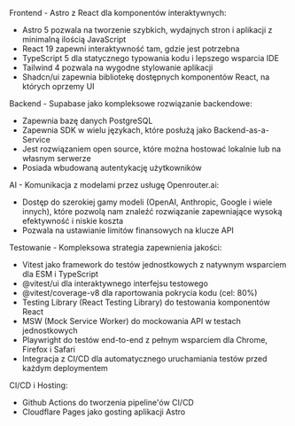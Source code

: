 Frontend - Astro z React dla komponentów interaktywnych:

- Astro 5 pozwala na tworzenie szybkich, wydajnych stron i aplikacji z minimalną ilością JavaScript
- React 19 zapewni interaktywność tam, gdzie jest potrzebna
- TypeScript 5 dla statycznego typowania kodu i lepszego wsparcia IDE
- Tailwind 4 pozwala na wygodne stylowanie aplikacji
- Shadcn/ui zapewnia bibliotekę dostępnych komponentów React, na których oprzemy UI

Backend - Supabase jako kompleksowe rozwiązanie backendowe:

- Zapewnia bazę danych PostgreSQL
- Zapewnia SDK w wielu językach, które posłużą jako Backend-as-a-Service
- Jest rozwiązaniem open source, które można hostować lokalnie lub na własnym serwerze
- Posiada wbudowaną autentykację użytkowników

AI - Komunikacja z modelami przez usługę Openrouter.ai:

- Dostęp do szerokiej gamy modeli (OpenAI, Anthropic, Google i wiele innych), które pozwolą nam znaleźć rozwiązanie zapewniające wysoką efektywność i niskie koszta
- Pozwala na ustawianie limitów finansowych na klucze API

Testowanie - Kompleksowa strategia zapewnienia jakości:

- Vitest jako framework do testów jednostkowych z natywnym wsparciem dla ESM i TypeScript
- @vitest/ui dla interaktywnego interfejsu testowego
- @vitest/coverage-v8 dla raportowania pokrycia kodu (cel: 80%)
- Testing Library (React Testing Library) do testowania komponentów React
- MSW (Mock Service Worker) do mockowania API w testach jednostkowych
- Playwright do testów end-to-end z pełnym wsparciem dla Chrome, Firefox i Safari
- Integracja z CI/CD dla automatycznego uruchamiania testów przed każdym deploymentem

CI/CD i Hosting:

- Github Actions do tworzenia pipeline'ów CI/CD
- Cloudflare Pages jako gosting aplikacji Astro
